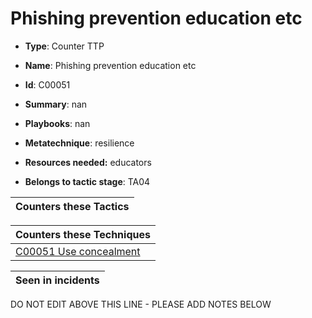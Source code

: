 # Phishing prevention education etc

* **Type**: Counter TTP

* **Name**: Phishing prevention education etc

* **Id**: C00051

* **Summary**: nan

* **Playbooks**: nan

* **Metatechnique**: resilience

* **Resources needed:** educators

* **Belongs to tactic stage**: TA04


| Counters these Tactics |
| ---------------------- |



| Counters these Techniques |
| ------------------------- |
| [C00051 Use concealment](../techniques/C00051.md) |



| Seen in incidents |
| ----------------- |


DO NOT EDIT ABOVE THIS LINE - PLEASE ADD NOTES BELOW